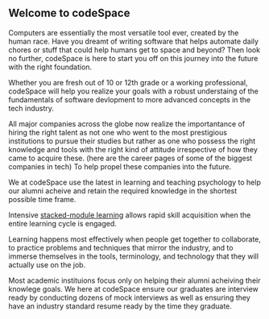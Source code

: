 ## Welcome to codeSpace

Computers are essentially the most versatile tool ever, created by the human race. Have you dreamt of writing software that helps automate daily chores or stuff that could help humans get to space and beyond? Then look no further, codeSpace is here to start you off on this journey into the future with the right foundation. 

 Whether you are fresh out of 10 or 12th grade or a working professional, codeSpace will help you realize your goals with a robust understaing of the fundamentals of software devlopment to more advanced concepts in the tech industry. 

   All major companies across the globe now realize the importantance of hiring the right talent as not one who went to the most prestigious institutions to pursue their studies but rather as one who possess the right knowledge and tools with the right kind of attitude irrespective of how they came to acquire these. (here are the career pages of some of the biggest companies in tech) To help propel these companies into the future. 

   We at codeSpace use the latest in learning and teaching psychology to help our alumni acheive and retain the required knowledge in the shortest possible time frame. 
   
   Intensive [stacked-module learning](stacked.html) allows rapid skill acquisition when the entire learning cycle is engaged.

   Learning happens most effectively when people get together to collaborate, to practice problems and techniques that mirror the industry, and to immerse themselves in the tools, terminology, and technology that they will actually use on the job.

   Most academic instituions focus only on helping their alumni acheiving their knowlege goals. We here at codeSpace ensure our graduates are interview ready by conducting dozens of mock interviews as well as ensuring they have an industry standard resume ready by the time they graduate. 